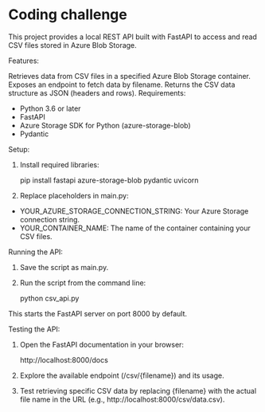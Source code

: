 # Coding challenge
This project provides a local REST API built with FastAPI to access and read CSV files stored in Azure Blob Storage.

Features:

Retrieves data from CSV files in a specified Azure Blob Storage container.
Exposes an endpoint to fetch data by filename.
Returns the CSV data structure as JSON (headers and rows).
Requirements:

* Python 3.6 or later
* FastAPI
* Azure Storage SDK for Python (azure-storage-blob)
* Pydantic

Setup:

1. Install required libraries:

    pip install fastapi azure-storage-blob pydantic uvicorn

2. Replace placeholders in main.py:

* YOUR_AZURE_STORAGE_CONNECTION_STRING: Your Azure Storage connection string.
* YOUR_CONTAINER_NAME: The name of the container containing your CSV files.

Running the API:

1. Save the script as main.py.

2. Run the script from the command line:

    python csv_api.py

This starts the FastAPI server on port 8000 by default.

Testing the API:

1. Open the FastAPI documentation in your browser:

    http://localhost:8000/docs

2. Explore the available endpoint (/csv/{filename}) and its usage.

3. Test retrieving specific CSV data by replacing {filename} with the actual file name in the URL (e.g., http://localhost:8000/csv/data.csv).